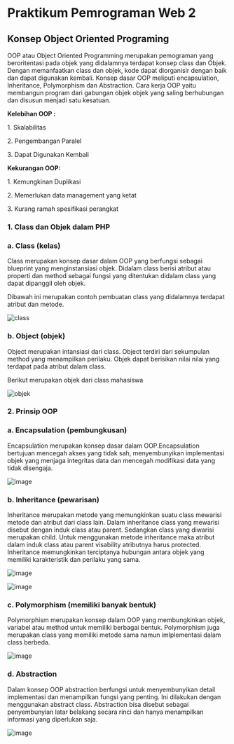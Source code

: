 # Praktikum Pemrograman Web 2
<h2>Konsep Object Oriented Programing </h2>

<p>OOP atau Object Oriented Programming merupakan pemograman yang beroritentasi pada objek yang didalamnya terdapat konsep class dan Objek. Dengan memanfaatkan class dan objek, kode dapat diorganisir dengan baik dan dapat digunakan kembali. Konsep dasar OOP meliputi encapsulation, Inheritance, Polymorphism dan Abstraction. Cara kerja OOP yaitu membangun program dari gabungan objek objek yang saling berhubungan dan disusun menjadi satu kesatuan.</p>

<p><b>Kelebihan OOP :</b></p>
<p>1. Skalabilitas</p>
<p>2. Pengembangan Paralel</p>
<p>3. Dapat Digunakan Kembali</p>

<p><b>Kekurangan OOP:</b></p>
<p>1. Kemungkinan Duplikasi</p>
<p>2. Memerlukan data management yang ketat</p>
<p>3. Kurang ramah spesifikasi perangkat</p>

<h3>1. Class dan Objek dalam PHP</h3>
<h3>a. Class (kelas)</h3>
<p> Class merupakan konsep dasar dalam OOP yang berfungsi sebagai blueprint yang menginstansiasi objek. Didalam class berisi atribut atau properti dan method sebagai fungsi yang ditentukan didalam class yang dapat dipanggil oleh objek.</p>
<p>Dibawah ini merupakan contoh pembuatan class yang didalamnya terdapat atribut dan metode.</p>

![class](https://github.com/user-attachments/assets/eab5877b-0fe2-476e-b8f3-7c2c668c6734)

<h3>b. Object (objek)</h3>
<p> Object merupakan intansiasi dari class. Object terdiri dari sekumpulan method yang menampilkan perilaku. Objek dapat berisikan nilai nilai yang terdapat pada atribut dalam class. </p>
Berikut merupakan objek dari class mahasiswa

![objek](https://github.com/user-attachments/assets/33dc72e1-7fbf-4f2a-bfc5-6382740d7c04)



<h3>2. Prinsip OOP</h3>

<h3>a. Encapsulation (pembungkusan)</h3>
<p>Encapsulation merupakan konsep dasar dalam OOP.Encapsulation bertujuan mencegah akses yang tidak sah, menyembunyikan implementasi objek yang menjaga integritas data dan mencegah modifikasi data yang tidak disengaja.</p>

![image](https://github.com/user-attachments/assets/3f99e4b5-cb74-4a42-ba50-c037440b6d1e)


<h3>b. Inheritance (pewarisan)</h3>
<p>Inheritance merupakan metode yang memungkinkan suatu class mewarisi metode dan atribut dari class lain. Dalam inheritance class yang mewarisi disebut dengan induk class atau parent. Sedangkan class yang diwarisi merupakan child. Untuk menggunakan metode inheritance maka atribut dalam induk class atau parent visability atributnya harus protected. Inheritance memungkinkan terciptanya hubungan antara objek yang memiliki karakteristik dan perilaku yang sama. </p>

![image](https://github.com/user-attachments/assets/3dd3e864-1121-454f-8eb4-51eb628bb9b0)


![image](https://github.com/user-attachments/assets/1446983c-a170-4876-879e-10fd4167614b)


<h3>c. Polymorphism (memiliki banyak bentuk)</h3>
<p>Polymorphism merupakan konsep dalam OOP yang membungkinkan objek, variabel atau method untuk memiliki berbagai bentuk. Polymorphism juga merupakan class yang memiliki metode sama namun imlplementasi dalam class berbeda.</p>

![image](https://github.com/user-attachments/assets/ee3a1513-00ed-4142-a1a9-bcee78c69516)


<h3>d. Abstraction</h3>
<p>Dalam konsep OOP abstraction berfungsi untuk menyembunyikan detail implementasi dan menampilkan fungsi yang penting. Ini dilakukan dengan menggunakan abstract class. Abstraction bisa disebut sebagai penyembunyian latar belakang secara rinci dan hanya menampilkan informasi yang diperlukan saja.</p>

![image](https://github.com/user-attachments/assets/d25e1ce7-f500-4ec1-9d13-7ea55abaeaf3)

